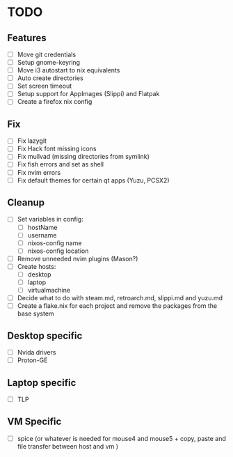 # TODO

## Features

- [ ] Move git credentials
- [ ] Setup gnome-keyring
- [ ] Move i3 autostart to nix equivalents
- [ ] Auto create directories
- [ ] Set screen timeout
- [ ] Setup support for AppImages (Slippi) and Flatpak
- [ ] Create a firefox nix config

## Fix

- [ ] Fix lazygit
- [ ] Fix Hack font missing icons
- [ ] Fix mullvad (missing directories from symlink)
- [ ] Fix fish errors and set as shell
- [ ] Fix nvim errors
- [ ] Fix default themes for certain qt apps (Yuzu, PCSX2)

## Cleanup

- [ ] Set variables in config:
  - [ ] hostName
  - [ ] username
  - [ ] nixos-config name
  - [ ] nixos-config location
- [ ] Remove unneeded nvim plugins (Mason?)
- [ ] Create hosts:
  - [ ] desktop
  - [ ] laptop
  - [ ] virtualmachine
- [ ] Decide what to do with steam.md, retroarch.md, slippi.md and yuzu.md
- [ ] Create a flake.nix for each project and remove the packages from the base system

## Desktop specific

- [ ] Nvida drivers
- [ ] Proton-GE

## Laptop specific

- [ ] TLP

## VM Specific

- [ ] spice (or whatever is needed for mouse4 and mouse5 + copy, paste and file transfer between host and vm )
